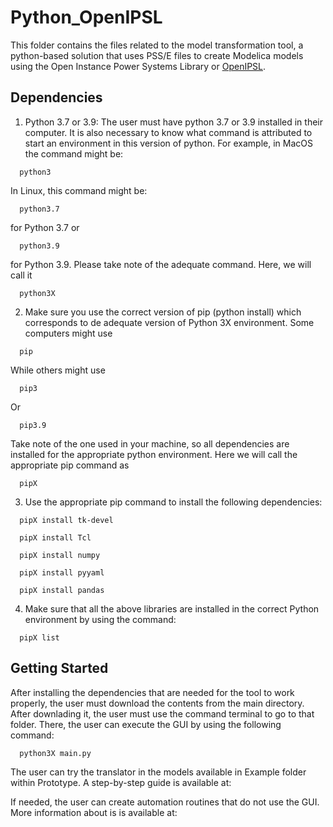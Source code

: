 # Python_OpenIPSL

This folder contains the files related to the model transformation tool, a python-based solution that uses PSS/E files to create Modelica models using the Open Instance Power Systems Library or [OpenIPSL](https://github.com/OpenIPSL/OpenIPSL). 

## Dependencies

1. Python 3.7 or 3.9: The user must have python 3.7 or 3.9 installed in their computer. It is also necessary to know what command is attributed to start an environment in this version of python. For example, in MacOS the command might be:
```
  python3
```
In Linux, this command might be:
```
  python3.7
```
for Python 3.7 or 
```
  python3.9
```
for Python 3.9. Please take note of the adequate command. Here, we will call it 
```
  python3X
```

2. Make sure you use the correct version of pip (python install) which corresponds to de adequate version of Python 3X environment. Some computers might use
```
  pip
```
While others might use
```
  pip3
```
Or
```
  pip3.9
```

Take note of the one used in your machine, so all dependencies are installed for the appropriate python environment. Here we will call the appropriate pip command as 
```
  pipX
```

3. Use the appropriate pip command to install the following dependencies:
```
  pipX install tk-devel
```
```
  pipX install Tcl
```
```
  pipX install numpy
```
```
  pipX install pyyaml
```
```
  pipX install pandas
```

4. Make sure that all the above libraries are installed in the correct Python environment by using the command:
```
  pipX list
```


## Getting Started

After installing the dependencies that are needed for the tool to work properly, the user must download the contents from the main directory. After downlading it, the user must use the command terminal to go to that folder. There, the user can execute the GUI by using the following command:

```
  python3X main.py
```

The user can try the translator in the models available in Example folder within Prototype. A step-by-step guide is available at:


If needed, the user can create automation routines that do not use the GUI. More information about is is available at:
